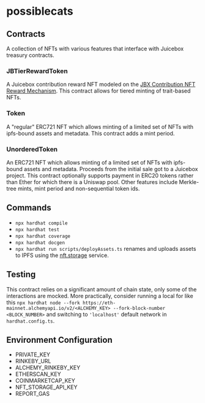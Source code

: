 # possiblecats

## Contracts

A collection of NFTs with various features that interface with Juicebox treasury contracts.

### JBTierRewardToken

A Juicebox contribution reward NFT modeled on the [JBX Contribution NFT Reward Mechanism](https://github.com/jbx-protocol/juice-nft-rewards). This contract allows for tiered minting of trait-based NFTs.

### Token

A "regular" ERC721 NFT which allows minting of a limited set of NFTs with ipfs-bound assets and metadata. This contract adds a mint period.

### UnorderedToken

An ERC721 NFT which allows minting of a limited set of NFTs with ipfs-bound assets and metadata. Proceeds from the initial sale got to a Juicebox project. This contract optionally supports payment in ERC20 tokens rather than Ether for which there is a Uniswap pool. Other features include Merkle-tree mints, mint period and non-sequential token ids.

## Commands

- `npx hardhat compile`
- `npx hardhat test`
- `npx hardhat coverage`
- `npx hardhat docgen`
- `npx hardhat run scripts/deployAssets.ts` renames and uploads assets to IPFS using the [nft.storage](https://nft.storage/) service.

## Testing

This contract relies on a significant amount of chain state, only some of the interactions are mocked. More practically, consider running a local for like this `npx hardhat node --fork https://eth-mainnet.alchemyapi.io/v2/<ALCHEMY_KEY> --fork-block-number <BLOCK_NUMBER>` and switching to `'localhost'` default network in `hardhat.config.ts`.

## Environment Configuration

- PRIVATE_KEY
- RINKEBY_URL
- ALCHEMY_RINKEBY_KEY
- ETHERSCAN_KEY
- COINMARKETCAP_KEY
- NFT_STORAGE_API_KEY
- REPORT_GAS
